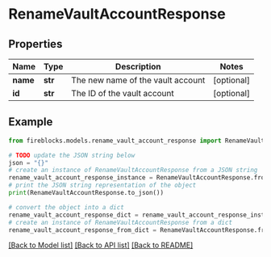 # RenameVaultAccountResponse


## Properties

Name | Type | Description | Notes
------------ | ------------- | ------------- | -------------
**name** | **str** | The new name of the vault account | [optional] 
**id** | **str** | The ID of the vault account | [optional] 

## Example

```python
from fireblocks.models.rename_vault_account_response import RenameVaultAccountResponse

# TODO update the JSON string below
json = "{}"
# create an instance of RenameVaultAccountResponse from a JSON string
rename_vault_account_response_instance = RenameVaultAccountResponse.from_json(json)
# print the JSON string representation of the object
print(RenameVaultAccountResponse.to_json())

# convert the object into a dict
rename_vault_account_response_dict = rename_vault_account_response_instance.to_dict()
# create an instance of RenameVaultAccountResponse from a dict
rename_vault_account_response_from_dict = RenameVaultAccountResponse.from_dict(rename_vault_account_response_dict)
```
[[Back to Model list]](../README.md#documentation-for-models) [[Back to API list]](../README.md#documentation-for-api-endpoints) [[Back to README]](../README.md)


